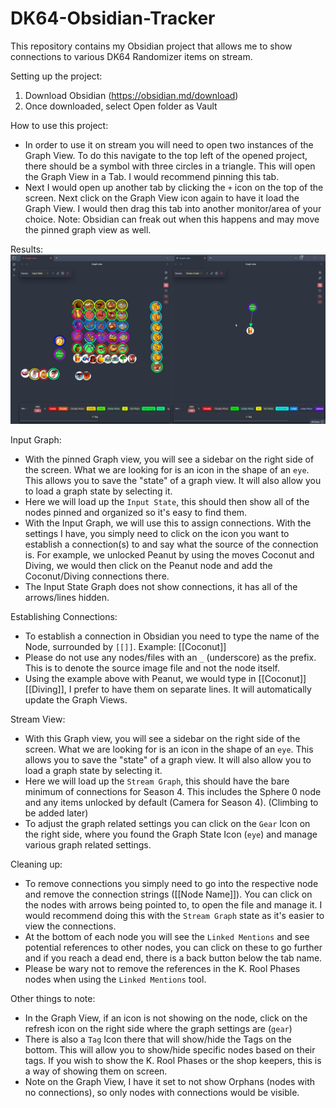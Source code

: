 # DK64-Obsidian-Tracker

This repository contains my Obsidian project that allows me to show connections to various DK64 Randomizer items on stream.





Setting up the project:



1. Download Obsidian (https://obsidian.md/download)
2. Once downloaded, select Open folder as Vault





How to use this project:

* In order to use it on stream you will need to open two instances of the Graph View. To do this navigate to the top left of the opened project, there should be a symbol with three circles in a triangle. This will open the Graph View in a Tab. I would recommend pinning this tab.
* Next I would open up another tab by clicking the `+` icon on the top of the screen. Next click on the Graph View icon again to have it load the Graph View. I would then drag this tab into another monitor/area of your choice. Note: Obsidian can freak out when this happens and may move the pinned graph view as well.

Results:
![Multi-Graph-View](./Screenshots/GraphViewTabs.png?raw=true "Multi-Graph View")



Input Graph:

* With the pinned Graph view, you will see a sidebar on the right side of the screen. What we are looking for is an icon in the shape of an `eye`. This allows you to save the "state" of a graph view. It will also allow you to load a graph state by selecting it.
* Here we will load up the `Input State`, this should then show all of the nodes pinned and organized so it's easy to find them.
* With the Input Graph, we will use this to assign connections. With the settings I have, you simply need to click on the icon you want to establish a connection(s) to and say what the source of the connection is. For example, we unlocked Peanut by using the moves Coconut and Diving, we would then click on the Peanut node and add the Coconut/Diving connections there.
* The Input State Graph does not show connections, it has all of the arrows/lines hidden.



Establishing Connections:

* To establish a connection in Obsidian you need to type the name of the Node, surrounded by `[[]]`. Example: [[Coconut]]
* Please do not use any nodes/files with an `_` (underscore) as the prefix. This is to denote the source image file and not the node itself.
* Using the example above with Peanut, we would type in [[Coconut]] [[Diving]], I prefer to have them on separate lines. It will automatically update the Graph Views.





Stream View:



* With this Graph view, you will see a sidebar on the right side of the screen. What we are looking for is an icon in the shape of an `eye`. This allows you to save the "state" of a graph view. It will also allow you to load a graph state by selecting it.
* Here we will load up the `Stream Graph`, this should have the bare minimum of connections for Season 4. This includes the Sphere 0 node and any items unlocked by default (Camera for Season 4). (Climbing to be added later)
* To adjust the graph related settings you can click on the `Gear` Icon on the right side, where you found the Graph State Icon (`eye`) and manage various graph related settings.





Cleaning up:

* To remove connections you simply need to go into the respective node and remove the connection strings ([[Node Name]]). You can click on the nodes with arrows being pointed to, to open the file and manage it. I would recommend doing this with the `Stream Graph` state as it's easier to view the connections.
* At the bottom of each node you will see the `Linked Mentions` and see potential references to other nodes, you can click on these to go further and if you reach a dead end, there is a back button below the tab name.
* Please be wary not to remove the references in the K. Rool Phases nodes when using the `Linked Mentions` tool.



Other things to note:

* In the Graph View, if an icon is not showing on the node, click on the refresh icon on the right side where the graph settings are (`gear`)
* There is also a `Tag` Icon there that will show/hide the Tags on the bottom. This will allow you to show/hide specific nodes based on their tags. If you wish to show the K. Rool Phases or the shop keepers, this is a way of showing them on screen.
* Note on the Graph View, I have it set to not show Orphans (nodes with no connections), so only nodes with connections would be visible.
